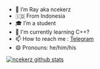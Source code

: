 - 🔭 I’m Ray aka ncekerz
- 🇮🇩 From Indonesia
- 🎓 I’m a student 
- 🌱 I'm currently learning C++?
- 📫 How to reach me : [Telegram](https://t.me/rayrzy)
- 😄 Pronouns: he/him/his

[![ncekerz github stats](https://github-readme-stats.vercel.app/api?username=ncekerz&show_icons=true&theme=tokyonight)](https://github.com/ncekerz)
